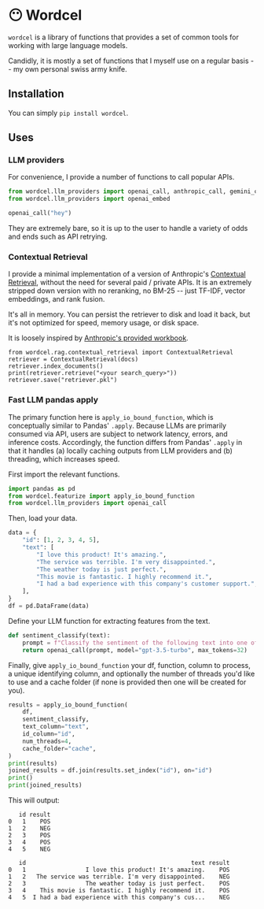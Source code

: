 # 😶 Wordcel

`wordcel` is a library of functions that provides a set of common tools for working with large language models.

Candidly, it is mostly a set of functions that I myself use on a regular basis -- my own personal swiss army knife. 

## Installation

You can simply `pip install wordcel`.

## Uses

### LLM providers

For convenience, I provide a number of functions to call popular APIs. 

```python
from wordcel.llm_providers import openai_call, anthropic_call, gemini_call
from wordcel.llm_providers import openai_embed

openai_call("hey")
```

They are extremely bare, so it is up to the user to handle a variety of odds and ends such as API retrying.

### Contextual Retrieval

I provide a minimal implementation of a version of Anthropic's [Contextual Retrieval](https://www.anthropic.com/news/contextual-retrieval/), without the need for several paid / private APIs. It is an extremely stripped down version with no reranking, no BM-25 -- just TF-IDF, vector embeddings, and rank fusion.

It's all in memory. You can persist the retriever to disk and load it back, but it's not optimized for speed, memory usage, or disk space. 

It is loosely inspired by [Anthropic's provided workbook](https://github.com/anthropics/anthropic-cookbook/blob/main/skills/contextual-embeddings/guide.ipynb).

```
from wordcel.rag.contextual_retrieval import ContextualRetrieval
retriever = ContextualRetrieval(docs)
retriever.index_documents()
print(retriever.retrieve("<your search_query>"))
retriever.save("retriever.pkl")
```

### Fast LLM pandas apply

The primary function here is `apply_io_bound_function`, which is conceptually similar to Pandas' `.apply`. Because LLMs are primarily consumed via API, users are subject to network latency, errors, and inference costs. Accordingly, the function differs from Pandas' `.apply` in that it handles (a) locally caching outputs from LLM providers and (b) threading, which increases speed.

First import the relevant functions.

```python
import pandas as pd
from wordcel.featurize import apply_io_bound_function
from wordcel.llm_providers import openai_call
```

Then, load your data.

```python
data = {
    "id": [1, 2, 3, 4, 5],
    "text": [
        "I love this product! It's amazing.",
        "The service was terrible. I'm very disappointed.",
        "The weather today is just perfect.",
        "This movie is fantastic. I highly recommend it.",
        "I had a bad experience with this company's customer support.",
    ],
}
df = pd.DataFrame(data)
```

Define your LLM function for extracting features from the text.

```python
def sentiment_classify(text):
    prompt = f"Classify the sentiment of the following text into one of two categories, POS or NEG. Respond in one word only.\n\n{text}"
    return openai_call(prompt, model="gpt-3.5-turbo", max_tokens=32)
```

Finally, give `apply_io_bound_function` your df, function, column to process, a unique identifying column, and optionally the number of threads you'd like to use and a cache folder (if none is provided then one will be created for you). 

```python
results = apply_io_bound_function(
    df,
    sentiment_classify,
    text_column="text",
    id_column="id",
    num_threads=4,
    cache_folder="cache",
)
print(results)
joined_results = df.join(results.set_index("id"), on="id")
print()
print(joined_results)
```

This will output:

```
   id result
0   1    POS
1   2    NEG
2   3    POS
3   4    POS
4   5    NEG

   id                                               text result
0   1                 I love this product! It's amazing.    POS
1   2   The service was terrible. I'm very disappointed.    NEG
2   3                 The weather today is just perfect.    POS
3   4    This movie is fantastic. I highly recommend it.    POS
4   5  I had a bad experience with this company's cus...    NEG
```